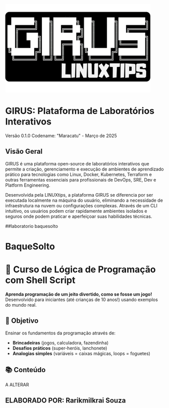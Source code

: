 ![GIRUS](girus-logo.png)

# GIRUS: Plataforma de Laboratórios Interativos

Versão 0.1.0 Codename: "Maracatu" - Março de 2025

## Visão Geral

GIRUS é uma plataforma open-source de laboratórios interativos que permite a criação, gerenciamento e execução de ambientes de aprendizado prático para tecnologias como Linux, Docker, Kubernetes, Terraform e outras ferramentas essenciais para profissionais de DevOps, SRE, Dev e Platform Engineering.

Desenvolvida pela LINUXtips, a plataforma GIRUS se diferencia por ser executada localmente na máquina do usuário, eliminando a necessidade de infraestrutura na nuvem ou configurações complexas. Através de um CLI intuitivo, os usuários podem criar rapidamente ambientes isolados e seguros onde podem praticar e aperfeiçoar suas habilidades técnicas.


##laboratorio baquesolto

# BaqueSolto
# 🐚 Curso de Lógica de Programação com Shell Script

**Aprenda programação de um jeito divertido, como se fosse um jogo!**  
Desenvolvido para iniciantes (até crianças de 10 anos!) usando exemplos do mundo real.

## 🎯 Objetivo
Ensinar os fundamentos da programação através de:
- **Brincadeiras** (jogos, calculadora, fazendinha)
- **Desafios práticos** (super-heróis, lanchonete)
- **Analogias simples** (variáveis = caixas mágicas, loops = foguetes)

## 📚 Conteúdo
A ALTERAR

## ELABORADO POR: Rarikmilkrai Souza
